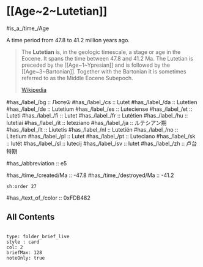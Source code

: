 # [[Age~2~Lutetian]] 

#is_a_/time_/Age 

A time period from 47.8 to 41.2 million years ago. 

> The **Lutetian** is, in the geologic timescale, a stage or age in the Eocene. It spans the time between 47.8 and 41.2 Ma. The Lutetian is preceded by the [[Age~1~Ypresian]] and is followed by the [[Age~3~Bartonian]]. Together with the Bartonian it is sometimes referred to as the Middle Eocene Subepoch.
>
> [Wikipedia](https://en.wikipedia.org/wiki/Lutetian)

#has_/label_/bg  :: Лютеѿ
#has_/label_/cs  :: Lutet
#has_/label_/da  :: Lutetien
#has_/label_/de  :: Lutetium
#has_/label_/es  :: Luteciense
#has_/label_/et  :: Luteti
#has_/label_/fi  :: Lutet
#has_/label_/fr  :: Lutétien
#has_/label_/hu  :: lutetiai
#has_/label_/it  :: leteziano
#has_/label_/ja  :: ルテシアン期
#has_/label_/lt  :: Liutetis
#has_/label_/nl  :: Lutetiën
#has_/label_/no  :: Litetium
#has_/label_/pl  :: Lutet
#has_/label_/pt  :: Luteciano
#has_/label_/sk  :: lutét
#has_/label_/sl  :: lutecij
#has_/label_/sv  :: lutet
#has_/label_/zh  :: 卢台特期

#has_/abbreviation :: e5

#has_/time_/created/Ma :: -47.8
#has_/time_/destroyed/Ma :: -41.2

    sh:order 27 

#has_/text_of_/color :: 0xFDB482

## All Contents

```folderv
```

```ccard
type: folder_brief_live
style : card
col: 2
briefMax: 128
noteOnly: true
```


